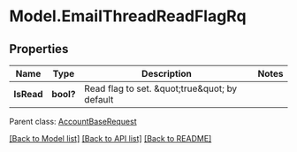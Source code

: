 # Model.EmailThreadReadFlagRq
## Properties
Name | Type | Description | Notes
------------ | ------------- | ------------- | -------------
**IsRead** | **bool?** | Read flag to set. \&quot;true\&quot; by default              | 

 Parent class: [AccountBaseRequest](AccountBaseRequest.md)

[[Back to Model list]](README.md#documentation-for-models) [[Back to API list]](README.md#documentation-for-api-endpoints) [[Back to README]](README.md)


